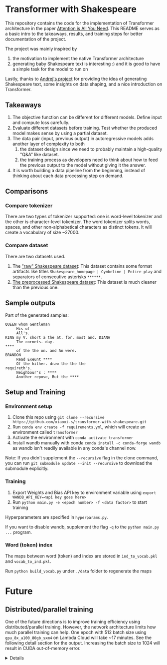 # Transformer with Shakespeare

This repository contains the code for the implementation of Transformer architecture in the paper [Attention is All You Need](https://arxiv.org/pdf/1706.03762.pdf). This README serves as a basic intro to the takeaways, results, and training steps for better documentation of the project. 

The project was mainly inspired by 
1. the motivation to implement the native Transformer architecture
2. generating baby Shakespeare text is interesting :) and it is good to have a simple task for the model to run on 

Lastly, thanks to [Andrej's project](https://github.com/karpathy/ng-video-lecture) for providing the idea of generating Shakespeare text, some insights on data shaping, and a nice introduction on Transformer.

## Takeaways

1. The objective function can be different for different models. Define input and compute loss carefully.
2. Evaluate different datasets before training. Test whether the produced model makes sense by using a partial dataset. 
3. The data pair (input, previous output) in autoregressive models adds another layer of complexity to both
    1. the dataset design since we need to probably maintain a high-quality "Q&A" like dataset. 
    2. the training process as developers need to think about how to feed the previous output to the model without giving it the answer. 
4. It is worth building a data pipeline from the beginning, instead of thinking about each data processing step on demand. 


## Comparisons

### Compare tokenizer

There are two types of tokenizer supported: one is word-level tokenizer and the other is character-level tokenizer. The word tokenizer splits words, spaces, and other non-alphabetical characters as distinct tokens. It will create a vocabulary of size ~27000.

### Compare dataset

There are two datasets used. 
1. The ["raw" Shakespeare dataset](https://github.com/ravexina/shakespeare-plays-dataset-scraper/tree/38061c392481af43e226b735480454851802c257): This dataset contains some format artifacts like titles `Shakespeare_homepage | Cymbeline | Entire play` and separators of consecutive asterisks `******`.
2. [The preprocessed Shakespeare dataset](https://raw.githubusercontent.com/karpathy/char-rnn/master/data/tinyshakespeare/input.txt): This dataset is much cleaner than the previous one. 

## Sample outputs

Part of the generated samples:
```
QUEEN whom Gentleman
     His of
     All's.
KING my V. short a the at. for. most and. DIANA
     The cornets. day.
****
     of the the on. and An were.
BRANDON
     Read Exeunt ****
     Of the hither. draw the the the
requireth's.
     Neighbour's : ****
     Another repose, But the ****
```

## Setup and Training

### Environment setup

1. Clone this repo using `git clone --recursive https://github.com/xiaoxi-s/transformer-with-shakespeare.git`
2. Run `conda env create -f requirements.yml`, which will create an environment called `transformer`
3. Activate the environment with `conda activate transformer`
4. Install wandb manually with conda `conda install -c conda-forge wandb` as wandb isn't readily available in any conda's channel now. 

Note: If you didn't supplement the `--recursive` flag in the clone command, you can run `git submodule update --init --recursive` to download the submodule explicitly. 

### Training

1. Export Weights and Bias API key to environment variable using `export WANDB_API_KEY=<api key goes here>`
2. Run `python main.py -e <epoch number> -f <data factor>` to start training

Hyperparameters are specified in `hyperparams.py`.

If you want to disable wandb, supplement the flag `-q` to the `python main.py ...` program.

### Word (token) index 

The maps between word (token) and index are stored in `ind_to_vocab.pkl` and `vocab_to_ind.pkl`.

Run `python build_vocab.py` under `./data` folder to regenerate the maps

# Future

## Distributed/parallel training

One of the future directions is to improve training efficiency using distributed/parallel training. However, the network architecture limits how much parallel training can help. One epoch with 512 batch size using `gpu_8x_a100_80gb_sxm4` on Lambda Cloud will take ~17 minutes. See the following detail section for the output. Increasing the batch size to 1024 will result in CUDA out-of-memory error. 

<details>

#### 8 A100 GPU cluster

```shell
(transformer) ubuntu@207-211-161-88:~/transformer-with-shakespeare$ python3 main.py -e 2 -f 1 -q
Disable wandb
Hello World!
CUDA available:  True
CUDA device count:  8
Epochs:  2
Data factor:  1.0
Enable PyTorch Data parallelism
17.199999 M parameters
Token type number:  27743
Loading data...
Length of data:  2041475
Shape of np data:  (2041475, 2, 128)
Tensorizing data...
data shape:  torch.Size([2041475, 2, 128])
Train dataset length:  1429033
Test dataset length:  612442
Epoch 1/2: 100%|████████████████████████████████████████████████████████████████████████████████████████████████████████████████████████████████████████████████████████████████████████████████████████████████████████████████| 2792/2792 [17:11<00:00,  2.71batch/s]
```

The time spent in the first epoch is ~17 minutes. 

#### 1 A100 GPU

```shell
(transformer) ubuntu@129-146-98-70:~/transformer-with-shakespeare$ cat train.out
Enable wandb
Hello World!
CUDA available:  True
CUDA device count:  1
Epochs:  77
Data factor:  1.0
Enable PyTorch Data parallelism
17.199999 M parameters
Token type number:  27743
Loading data...
Length of data:  2041475
Shape of np data:  (2041475, 2, 128)
Tensorizing data...
data shape:  torch.Size([2041475, 2, 128])
Train dataset length:  1429033
Test dataset length:  612442
Epoch 1/77:   6%|▌         | 677/11165 [01:28<22:43,  7.69batch/s]
```

The time per epoch is ~22 minutes. At least for the current architecture, parallel training does not improve training efficiency very much. 

</details>
